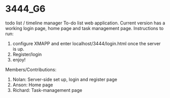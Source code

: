 # 3444_G6
todo list / timeline manager
To-do list web application. Current version has a working login page, home page and task management page. 
Instructions to run: 
1. configure XMAPP and enter localhost/3444/login.html once the server is up.
2. Register/login
3. enjoy!

Members/Contributions:
1. Nolan: Server-side set up, login and register page
2. Anson: Home page
3. Richard: Task-management page
